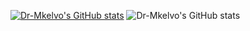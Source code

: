[![Dr-Mkelvo's GitHub stats](https://github-readme-stats.vercel.app/api?username=Dr-mkelvo)](https://github.com/anuraghazra/github-readme-stats)
![Dr-Mkelvo's GitHub stats](https://github-readme-stats.vercel.app/api?username=dr-mkelvo&count_private=true)

